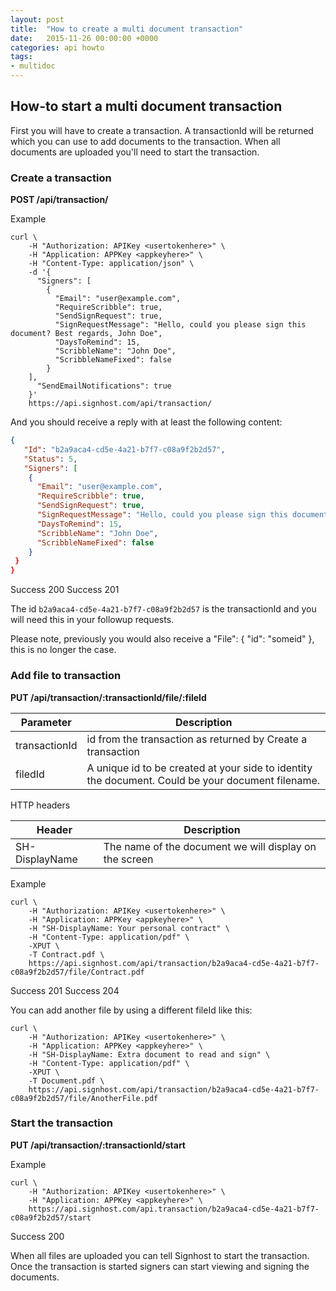 ```yaml
---
layout: post
title:  "How to create a multi document transaction"
date:   2015-11-26 00:00:00 +0000
categories: api howto
tags:
- multidoc
---
```


## How-to start a multi document transaction

First you will have to create a transaction.
A transactionId will be returned which you can use to add documents to the transaction.
When all documents are uploaded you'll need to start the transaction.


### Create a transaction

**POST /api/transaction/**

Example

    curl \
        -H "Authorization: APIKey <usertokenhere>" \
        -H "Application: APPKey <appkeyhere>" \
        -H "Content-Type: application/json" \
        -d '{
          "Signers": [
            {
              "Email": "user@example.com",
              "RequireScribble": true,
              "SendSignRequest": true,
              "SignRequestMessage": "Hello, could you please sign this document? Best regards, John Doe",
              "DaysToRemind": 15,
              "ScribbleName": "John Doe",
              "ScribbleNameFixed": false
            }
        ],
          "SendEmailNotifications": true
        }'
        https://api.signhost.com/api/transaction/


And you should receive a reply with at least the following content:

```json
{
   "Id": "b2a9aca4-cd5e-4a21-b7f7-c08a9f2b2d57",
   "Status": 5,
   "Signers": [
    {
      "Email": "user@example.com",
      "RequireScribble": true,
      "SendSignRequest": true,
      "SignRequestMessage": "Hello, could you please sign this document? Best regards, John Doe",
      "DaysToRemind": 15,
      "ScribbleName": "John Doe",
      "ScribbleNameFixed": false
    }
 }
}
```

Success 200
Success 201

The id `b2a9aca4-cd5e-4a21-b7f7-c08a9f2b2d57` is the transactionId and you will need this in your followup requests.

Please note, previously you would also receive a "File": { "id":  "someid" }, this is no longer the case. 


### Add file to transaction

**PUT /api/transaction/:transactionId/file/:fileId**

Parameter     | Description
--------------|-------------
transactionId | id from the transaction as returned by Create a transaction
filedId       | A unique id to be created at your side to identity the document. Could be your document filename.


HTTP headers

 Header        | Description
---------------|------------
SH-DisplayName | The name of the document we will display on the screen

Example

    curl \
        -H "Authorization: APIKey <usertokenhere>" \
        -H "Application: APPKey <appkeyhere>" \
        -H "SH-DisplayName: Your personal contract" \
        -H "Content-Type: application/pdf" \
        -XPUT \
        -T Contract.pdf \
        https://api.signhost.com/api/transaction/b2a9aca4-cd5e-4a21-b7f7-c08a9f2b2d57/file/Contract.pdf


Success 201
Success 204

You can add another file by using a different fileId like this:

    curl \
        -H "Authorization: APIKey <usertokenhere>" \
        -H "Application: APPKey <appkeyhere>" \
        -H "SH-DisplayName: Extra document to read and sign" \
        -H "Content-Type: application/pdf" \
        -XPUT \
        -T Document.pdf \
        https://api.signhost.com/api/transaction/b2a9aca4-cd5e-4a21-b7f7-c08a9f2b2d57/file/AnotherFile.pdf

### Start the transaction

**PUT /api/transaction/:transactionId/start**

Example

    curl \
        -H "Authorization: APIKey <usertokenhere>" \
        -H "Application: APPKey <appkeyhere>" \
        https://api.signhost.com/api.transaction/b2a9aca4-cd5e-4a21-b7f7-c08a9f2b2d57/start

Success 200

When all files are uploaded you can tell Signhost to start the transaction. Once the transaction is started signers can start viewing and signing the documents.
